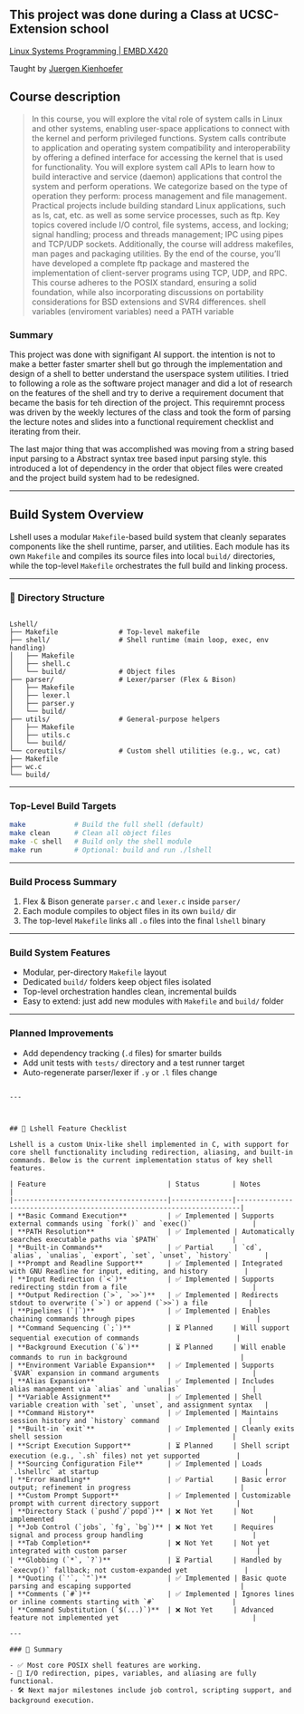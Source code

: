 This project was done during a Class at UCSC-Extension school
---
[Linux Systems Programming | EMBD.X420](https://www.ucsc-extension.edu/courses/linux-systems-programming-1/)

Taught by [Juergen Kienhoefer](https://github.com/aircable)

**Course description**
---
>In this course, you will explore the vital role of system calls in Linux and other systems, enabling user-space applications to connect with the kernel and perform privileged functions. System calls contribute to application and operating system compatibility and interoperability by offering a defined interface for accessing the kernel that is used for functionality.
You will explore system call APIs to learn how to build interactive and service (daemon) applications that control the system and perform operations. We categorize based on the type of operation they perform: process management and file management. Practical projects include building standard Linux applications, such as ls, cat, etc. as well as some service processes, such as ftp.
>Key topics covered include I/O control, file systems, access, and locking; signal handling; process and threads management; IPC using pipes and TCP/UDP sockets. Additionally, the course will address makefiles, man pages and packaging utilities.
>By the end of the course, you’ll have developed a complete ftp package and mastered the implementation of client-server programs using TCP, UDP, and RPC. This course adheres to the POSIX standard, ensuring a solid foundation, while also incorporating discussions on portability considerations for BSD extensions and SVR4 differences.
shell variables (enviroment variables) 
need a PATH variable 



### **Summary**

This project was done with signifigant AI support. the intention is not to make a better faster smarter shell but go through the implementation and design of a shell to better understand the userspace system utilities. I tried to following a role as the software project manager and did a lot of research on the features of the shell and try to derive a requirement document that became the basis for teh direction of the project.  This requiremnt process was driven by the weekly lectures of the class and took the form of parsing the lecture notes and slides into a functional requirement checklist and iterating from their. 

The last major thing that was accomplished was moving from a string based input parsing to a Abstract syntax tree based input parsing style. this introduced a lot of dependency in the order that object files were created and the project build system had to be redesigned. 


---

##  Build System Overview

Lshell uses a modular `Makefile`-based build system that cleanly separates components like the shell runtime, parser, and utilities. Each module has its own `Makefile` and compiles its source files into local `build/` directories, while the top-level `Makefile` orchestrates the full build and linking process.

---

### 📁 Directory Structure

```

Lshell/
├── Makefile               # Top-level makefile
├── shell/                 # Shell runtime (main loop, exec, env handling)
│   ├── Makefile
│   ├── shell.c
│   └── build/             # Object files
├── parser/                # Lexer/parser (Flex & Bison)
│   ├── Makefile
│   ├── lexer.l
│   ├── parser.y
│   └── build/
├── utils/                 # General-purpose helpers
│   ├── Makefile
│   ├── utils.c
│   └── build/
└── coreutils/             # Custom shell utilities (e.g., wc, cat)
├── Makefile
├── wc.c
└── build/

````

---

###  Top-Level Build Targets

```bash
make            # Build the full shell (default)
make clean      # Clean all object files
make -C shell   # Build only the shell module
make run        # Optional: build and run ./lshell
````

---

###  Build Process Summary

1. Flex & Bison generate `parser.c` and `lexer.c` inside `parser/`
2. Each module compiles to object files in its own `build/` dir
3. The top-level `Makefile` links all `.o` files into the final `lshell` binary

---

###  Build System Features

* Modular, per-directory `Makefile` layout
* Dedicated `build/` folders keep object files isolated
* Top-level orchestration handles clean, incremental builds
* Easy to extend: just add new modules with `Makefile` and `build/` folder

---

###  Planned Improvements

* Add dependency tracking (`.d` files) for smarter builds
* Add unit tests with `tests/` directory and a test runner target
* Auto-regenerate parser/lexer if `.y` or `.l` files change

```

---



## 🐚 Lshell Feature Checklist

Lshell is a custom Unix-like shell implemented in C, with support for core shell functionality including redirection, aliasing, and built-in commands. Below is the current implementation status of key shell features.

| Feature                              | Status        | Notes                                                                 |
|--------------------------------------|---------------|-----------------------------------------------------------------------|
| **Basic Command Execution**          | ✅ Implemented | Supports external commands using `fork()` and `exec()`               |
| **PATH Resolution**                  | ✅ Implemented | Automatically searches executable paths via `$PATH`                  |
| **Built-in Commands**                | ✅ Partial     | `cd`, `alias`, `unalias`, `export`, `set`, `unset`, `history`        |
| **Prompt and Readline Support**      | ✅ Implemented | Integrated with GNU Readline for input, editing, and history         |
| **Input Redirection (`<`)**          | ✅ Implemented | Supports redirecting stdin from a file                               |
| **Output Redirection (`>`, `>>`)**   | ✅ Implemented | Redirects stdout to overwrite (`>`) or append (`>>`) a file          |
| **Pipelines (`|`)**                  | ✅ Implemented | Enables chaining commands through pipes                              |
| **Command Sequencing (`;`)**         | ⏳ Planned     | Will support sequential execution of commands                        |
| **Background Execution (`&`)**       | ⏳ Planned     | Will enable commands to run in background                            |
| **Environment Variable Expansion**   | ✅ Implemented | Supports `$VAR` expansion in command arguments                       |
| **Alias Expansion**                  | ✅ Implemented | Includes alias management via `alias` and `unalias`                  |
| **Variable Assignment**              | ✅ Implemented | Shell variable creation with `set`, `unset`, and assignment syntax   |
| **Command History**                  | ✅ Implemented | Maintains session history and `history` command                      |
| **Built-in `exit`**                  | ✅ Implemented | Cleanly exits shell session                                          |
| **Script Execution Support**         | ⏳ Planned     | Shell script execution (e.g., `.sh` files) not yet supported         |
| **Sourcing Configuration File**      | ✅ Implemented | Loads `.lshellrc` at startup                                         |
| **Error Handling**                   | ✅ Partial     | Basic error output; refinement in progress                           |
| **Custom Prompt Support**            | ✅ Implemented | Customizable prompt with current directory support                   |
| **Directory Stack (`pushd`/`popd`)** | ❌ Not Yet     | Not implemented                                                      |
| **Job Control (`jobs`, `fg`, `bg`)** | ❌ Not Yet     | Requires signal and process group handling                           |
| **Tab Completion**                   | ❌ Not Yet     | Not yet integrated with custom parser                                |
| **Globbing (`*`, `?`)**              | ⏳ Partial     | Handled by `execvp()` fallback; not custom-expanded yet              |
| **Quoting (`'`, `"`)**               | ✅ Implemented | Basic quote parsing and escaping supported                           |
| **Comments (`#`)**                   | ✅ Implemented | Ignores lines or inline comments starting with `#`                   |
| **Command Substitution (`$(...)`)**  | ❌ Not Yet     | Advanced feature not implemented yet                                 |

---

### 🧠 Summary

- ✅ Most core POSIX shell features are working.
- 🔧 I/O redirection, pipes, variables, and aliasing are fully functional.
- 🛠️ Next major milestones include job control, scripting support, and background execution.

